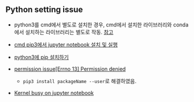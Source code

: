 
Python setting issue
--------------------

- python3를 cmd에서 별도로 설치한 경우, cmd에서 설치한 라이브러리와 conda에서 설치하는 라이브러리는 별도로 작동. [참고](https://dailyheumsi.tistory.com/33#1.-pip-vs-pip3)

 
- [cmd pip3에서 jupyter notebook 설치 및 실행](https://hello-bryan.tistory.com/8)


- [python3에 pip 설치하기](https://stackoverflow.com/questions/17271319/how-do-i-install-pip-on-macos-or-os-x)


- [permission issue[Errno 13] Permission denied](https://stackoverflow.com/questions/52949531/could-not-install-packages-due-to-an-environmenterror-errno-13)

  -  `pip3 install packageName --user`로 해결하였음. 


- [Kernel busy on jupyter notebook](https://github.com/jupyter/notebook/issues/3845)
